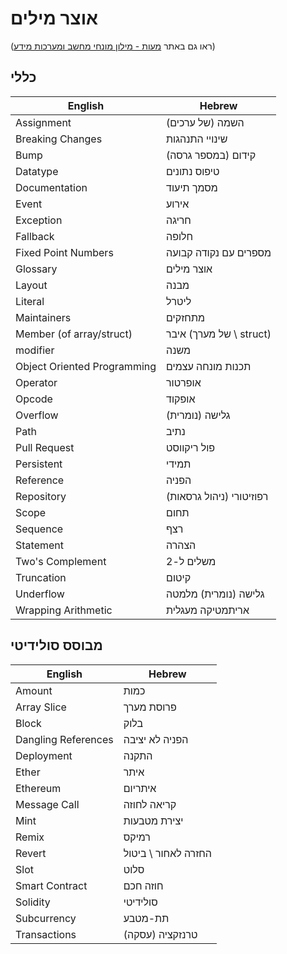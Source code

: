# אוצר מילים

(ראו גם באתר [מעות - מילון מונחי מחשב ומערכות מידע](https://www.ribao.co.uk/lex7/glosMarkers/glosItems2.php))

<!-- This is a great website source, thank you! -->

## כללי

| English                     | Hebrew                   |
| --------------------------- | ------------------------ |
| Assignment                  | (של ערכים) השמה          |
| Breaking Changes            | שינויי התנהגות           |
| Bump                        | קידום (במספר גרסה)       |
| Datatype                    | טיפוס נתונים             |
| Documentation               | מסמך תיעוד               |
| Event                       | אירוע                    |
| Exception                   | חריגה                    |
| Fallback                    | חלופה                    |
| Fixed Point Numbers         | מספרים עם נקודה קבועה    |
| Glossary                    | אוצר מילים               |
| Layout                      | מבנה                     |
| Literal                     | ליטרל                    |
| Maintainers                 | מתחזקים                  |
| Member (of array/struct)    | איבר (של מערך \ struct)  |
| modifier                    | משנה                     |
| Object Oriented Programming | תכנות מונחה עצמים        |
| Operator                    | אופרטור                  |
| Opcode                      | אופקוד                   |
| Overflow                    | גלישה (נומרית)           |
| Path                        | נתיב                     |
| Pull Request                | פול ריקווסט              |
| Persistent                  | תמידי                    |
| Reference                   | הפניה                    |
| Repository                  | רפוזיטורי (ניהול גרסאות) |
| Scope                       | תחום                     |
| Sequence                    | רצף                      |
| Statement                   | הצהרה                    |
| Two's Complement            | משלים ל-2                |
| Truncation                  | קיטום                    |
| Underflow                   | גלישה (נומרית) מלמטה     |
| Wrapping Arithmetic         | אריתמטיקה מעגלית         |

## מבוסס סולידיטי

| English             | Hebrew              |
| ------------------- | ------------------- |
| Amount              | כמות                |
| Array Slice         | פרוסת מערך          |
| Block               | בלוק                |
| Dangling References | הפניה לא יציבה      |
| Deployment          | התקנה               |
| Ether               | איתר                |
| Ethereum            | איתריום             |
| Message Call        | קריאה לחוזה         |
| Mint                | יצירת מטבעות        |
| Remix               | רמיקס               |
| Revert              | החזרה לאחור \ ביטול |
| Slot                | סלוט                |
| Smart Contract      | חוזה חכם            |
| Solidity            | סולידיטי            |
| Subcurrency         | תת-מטבע             |
| Transactions        | (עסקה) טרנזקציה     |
